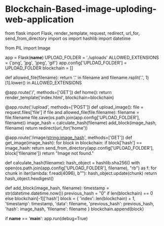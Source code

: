 # Blockchain-Based-image-uploding-web-application
from flask import Flask, render_template, request, redirect, url_for, send_from_directory
import os
import hashlib
import datetime

from PIL import Image

app = Flask(__name__)
UPLOAD_FOLDER = './uploads'
ALLOWED_EXTENSIONS = {'png', 'jpg', 'jpeg', 'gif'}
app.config['UPLOAD_FOLDER'] = UPLOAD_FOLDER
blockchain = []


def allowed_file(filename):
    return '.' in filename and filename.rsplit('.', 1)[1].lower() in ALLOWED_EXTENSIONS


@app.route('/', methods=['GET'])
def home():
    return render_template('index.html', blockchain=blockchain)


@app.route('/upload', methods=['POST'])
def upload_image():
    file = request.files['file']
    if file and allowed_file(file.filename):
        filename = file.filename
        file.save(os.path.join(app.config['UPLOAD_FOLDER'], filename))
        image_hash = calculate_hash(filename)
        add_block(image_hash, filename)
    return redirect(url_for('home'))


@app.route('/image/<string:image_hash>', methods=['GET'])
def get_image(image_hash):
    for block in blockchain:
        if block['hash'] == image_hash:
            return send_from_directory(app.config['UPLOAD_FOLDER'], block['filename'])
    return "Image not found."


def calculate_hash(filename):
    hash_object = hashlib.sha256()
    with open(os.path.join(app.config['UPLOAD_FOLDER'], filename), "rb") as f:
        for chunk in iter(lambda: f.read(4096), b""):
            hash_object.update(chunk)
    return hash_object.hexdigest()


def add_block(image_hash, filename):
    timestamp = str(datetime.datetime.now())
    previous_hash = "0" if len(blockchain) == 0 else blockchain[-1]['hash']
    block = {
        'index': len(blockchain) + 1,
        'timestamp': timestamp,
        'data': filename,
        'previous_hash': previous_hash,
        'hash': image_hash,
        'filename': filename
    }
    blockchain.append(block)


if __name__ == '__main__':
    app.run(debug=True)
